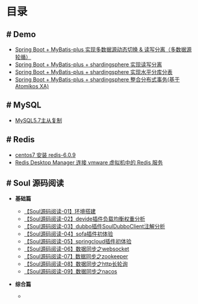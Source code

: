 # 目录


## # Demo

- [Spring Boot + MyBatis-plus 实现多数据源动态切换 & 读写分离（多数据源轮循）](https://github.com/zhu-rundong/blog/issues/3)
- [Spring Boot + MyBatis-plus + shardingsphere 实现读写分离](https://github.com/zhu-rundong/blog/issues/4)
- [Spring Boot + MyBatis-plus + shardingsphere 实现水平分库分表](https://github.com/zhu-rundong/blog/issues/5)
- [Spring Boot + MyBatis-plus + shardingsphere 整合分布式事务(基于Atomikos XA) ](https://github.com/zhu-rundong/blog/issues/6)

## # MySQL

- [MySQL5.7主从复制](https://github.com/zhu-rundong/blog/issues/2)

## # Redis

- [centos7 安装 redis-6.0.9](https://github.com/zhu-rundong/blog/issues/7)
- [Redis Desktop Manager 连接 vmware 虚拟机中的 Redis 服务](https://github.com/zhu-rundong/blog/issues/8)

##  # Soul 源码阅读

- **基础篇**

  - [【Soul源码阅读-01】环境搭建](https://github.com/zhu-rundong/blog/issues/9)
  - [【Soul源码阅读-02】devide插件负载均衡权重分析](https://github.com/zhu-rundong/blog/issues/10)
  - [【Soul源码阅读-03】dubbo插件SoulDubboClient注解分析](https://github.com/zhu-rundong/blog/issues/11) 
  - [【Soul源码阅读-04】sofa插件初体验](https://github.com/zhu-rundong/blog/issues/12) 
  - [【Soul源码阅读-05】springcloud插件初体验](https://github.com/zhu-rundong/blog/issues/13) 
  - [【Soul源码阅读-06】数据同步之websocket](https://github.com/zhu-rundong/blog/issues/14)
  - [【Soul源码阅读-07】数据同步之zookeeper](https://github.com/zhu-rundong/blog/issues/15) 
  - [【Soul源码阅读-08】数据同步之http长轮询](https://github.com/zhu-rundong/blog/issues/16) 
  - [【Soul源码阅读-09】数据同步之nacos](https://github.com/zhu-rundong/blog/issues/17)

- **综合篇**

  - 

  


